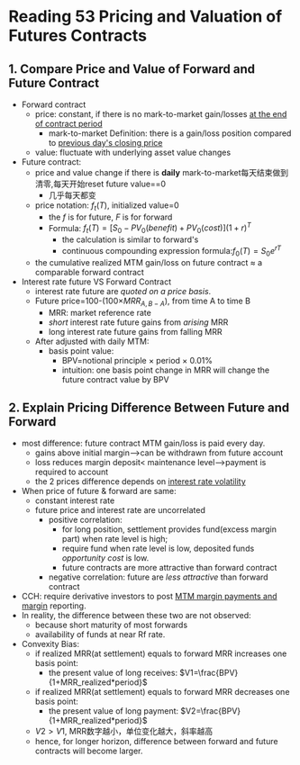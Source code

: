 # Reading 53 Pricing and Valuation of Futures Contracts

## 1. Compare Price and Value of Forward and Future Contract

- Forward contract
  - price: constant, if there is no mark-to-market gain/losses <u>at the end of contract period</u>
    - mark-to-market Definition: there is a gain/loss position compared to <u>previous day's closing price</u>
  - value: fluctuate with underlying asset value changes
- Future contract:
  - price and value change if there is **daily** mark-to-market每天结束做到清零,每天开始reset future value==0
    - 几乎每天都变
  - price notation: $f_t(T)$, initialized value=0
    - the $f$ is for future, $F$ is for forward
    - Formula: $f_t(T)=[S_0-PV_0(benefit)+PV_0(cost)](1+r)^T$
      - the calculation is similar to forward's
      - continuous compounding expression formula:$f_0(T)=S_0e^{rT}$
  - the cumulative realized MTM gain/loss on future contract ≈ a comparable forward contract
- Interest rate future VS Forward Contract
  - interest rate future are *quoted on a price basis*.
  - Future price=100-(100×$MRR_{A,B-A}$), from time A to time B
    - MRR: market reference rate
    - *short* interest rate future gains from *arising* MRR
    - long interest rate future gains from falling MRR
  - After adjusted with daily MTM:
    - basis point value:
      - BPV=notional principle × period × 0.01%
      - intuition: one basis point change in MRR will change the future contract value by BPV

## 2. Explain Pricing Difference Between Future and Forward

- most difference: future contract MTM gain/loss is paid every day.
  - gains above initial margin-->can be withdrawn from future account
  - loss reduces margin deposit< maintenance level-->payment is required to account
  - the 2 prices difference depends on <u>interest rate volatility</u>
- When price of future & forward are same:
  - constant interest rate
  - future price and interest rate are uncorrelated
    - positive correlation:
      - for long position, settlement provides fund(excess margin part) when rate level is high;
      - require fund when rate level is low, deposited funds *opportunity cost* is low.
      - future contracts are more attractive than forward contract
    - negative correlation: future are *less attractive* than forward contract
- CCH: require derivative investors to post <u>MTM margin payments and margin</u> reporting.
- In reality, the difference between these two are not observed:
  - because short maturity of most forwards
  - availability of funds at near Rf rate.
- Convexity Bias:
  - if realized MRR(at settlement) equals to forward MRR increases one basis point:
    - the present value of long receives: $V1=\frac{BPV}{1+MRR_realized*period}$
  - if realized MRR(at settlement) equals to forward MRR decreases one basis point:
    - the present value of long payment: $V2=\frac{BPV}{1+MRR_realized*period}$
  - $V2>V1$, MRR数字越小，单位变化越大，斜率越高
  - hence, for longer horizon, difference between forward and future contracts will become larger.
